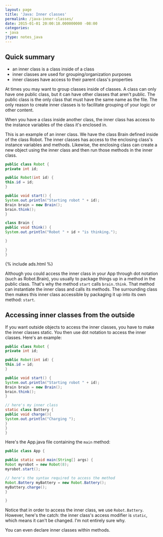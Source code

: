 ```yaml
---
layout: page
title: 'Java: Inner classes'
permalink: /java-inner-classes/
date: 2015-01-01 20:00:18.000000000 -08:00
categories:
- java
jtype: notes_java
---
```


## Quick summary

* an inner class is a class inside of a class
* inner classes are used for grouping/organization purposes
* inner classes have access to their parent class's properties

At times you may want to group classes inside of classes. A class can only have one public class, but it can have other classes that aren't public. The public class is the only class that must have the same name as the file. The only reason to create inner classes is to facilitate grouping of your logic or other content.

When you have a class inside another class, the inner class has access to the instance variables of the class it's enclosed in.

This is an example of an inner class. We have the class Brain defined inside of the class Robot. The inner classes has access to the enclosing class's instance variables and methods. Likewise, the enclosing class can create a new object using the inner class and then run those methods in the inner class.

```java
public class Robot {
private int id;

public Robot(int id) {
this.id = id;
}

public void start() {
System.out.println("Starting robot " + id);
Brain brain = new Brain();
brain.think();
}

class Brain {
public void think() {
System.out.println("Robot " + id + "is thinking.");

}

}
}
```

{% include ads.html %}

Although you could access the inner class in your App through dot notation (such as Robot.Brain), you usually to package things up in a method in the public class. That's why the method `start` calls `brain.think`. That method can instantiate the inner class and calls its methods. The surrounding class then makes this inner class accessible by packaging it up into its own method: `start`.

## Accessing inner classes from the outside

If you want outside objects to access the inner classes, you have to make the inner classes static. You then use dot notation to access the inner classes. Here's an example:

```java
public class Robot {
private int id;

public Robot(int id) {
this.id = id;
}

public void start() {
System.out.println("Starting robot " + id);
Brain brain = new Brain();
brain.think();
}

// here's my inner class
static class Battery {
public void charge(){
System.out.println("Charging ");
}
}
}
```

Here's the App.java file containing the `main` method:

```java
public class App {

public static void main(String[] args) {
Robot myrobot = new Robot(8);
myrobot.start();

// here's the syntax required to access the method
Robot.Battery myBattery = new Robot.Battery();
myBattery.charge();
}

}
```

Notice that in order to access the inner class, we use `Robot.Battery`. However, here's the catch: the inner class's access modifier is `static`, which means it can't be changed. I'm not entirely sure why.

You can even declare inner classes within methods.
